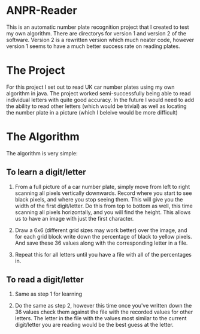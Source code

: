 # ANPR-Reader

This is an automatic number plate recognition project that I created to test my own algorithm. There are directorys for version 1 and version 2 of the software. Version 2 is a rewritten version which much neater code, however version 1 seems to have a much better success rate on reading plates.

# The Project

For this project I set out to read UK car number plates using my own algorithm in java. The project worked semi-successfully being able to read individual letters with quite good accuracy. In the future I would need to add the ability to read other letters (which would be trivial) as well as locating the number plate in a picture (which I beleive would be more difficult)

# The Algorithm

The algorithm is very simple:

## To learn a digit/letter

1. From a full picture of a car number plate, simply move from left to right scanning all pixels vertically downwards. Record where you start to see black pixels, and where you stop seeing them. This will give you the width of the first digit/letter. Do this from top to bottom as well, this time scanning all pixels horizontally, and you will find the height. This allows us to have an image with just the first character.

2. Draw a 6x6 (different grid sizes may work better) over the image, and for each grid block write down the percentage of black to yellow pixels. And save these 36 values along with the corresponding letter in a file.

3. Repeat this for all letters until you have a file with all of the percentages in.

## To read a digit/letter

1. Same as step 1 for learning

2. Do the same as step 2, however this time once you've written down the 36 values check them against the file with the recorded values for other letters. The letter in the file with the values most similar to the current digit/letter you are reading would be the best guess at the letter.


